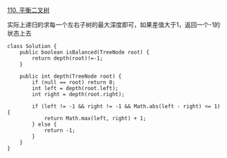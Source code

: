 [110. 平衡二叉树](https://leetcode-cn.com/problems/balanced-binary-tree/description/)

实际上递归的求每一个左右子树的最大深度即可，如果差值大于1，返回一个-1的状态上去

```
class Solution {
    public boolean isBalanced(TreeNode root) {
        return depth(root)!=-1;
    }

    public int depth(TreeNode root) {
        if (null == root) return 0;
        int left = depth(root.left);
        int right = depth(root.right);

        if (left != -1 && right != -1 && Math.abs(left - right) <= 1) {
            return Math.max(left, right) + 1;
        } else {
            return -1;
        }
    }
}
```
